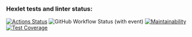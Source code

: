### Hexlet tests and linter status:
[![Actions Status](https://github.com/slavaoblog/java-project-78/workflows/hexlet-check/badge.svg)](https://github.com/slavaoblog/java-project-78/actions)
![GitHub Workflow Status (with event)](https://img.shields.io/github/actions/workflow/status/slavaoblog/java-project-78/github-actions.yml)
[![Maintainability](https://api.codeclimate.com/v1/badges/1f57d3b752591db79bd6/maintainability)](https://codeclimate.com/github/slavaoblog/java-project-78/maintainability)
[![Test Coverage](https://api.codeclimate.com/v1/badges/1f57d3b752591db79bd6/test_coverage)](https://codeclimate.com/github/slavaoblog/java-project-78/test_coverage)
